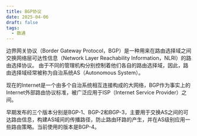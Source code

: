 ```yaml
---
title: BGP协议
date: 2025-04-06
draft: false
tags:
  - 数通
---
```

边界网关协议（Border Gateway Protocol，BGP）是一种用来在路由选择域之间交换网络层可达性信息（Network Layer Reachability Information，NLRI）的路由选择协议。
由于不同的管理机构分别控制着他们各自的路由选择域，因此，路由选择域经常被称为自治系统AS（Autonomous System）。

现在的Internet是一个由多个自治系统相互连接构成的大网络，BGP作为事实上的Internet外部路由协议标准，被广泛应用于ISP（Internet Service Provider）之间。 

早期发布的三个版本分别是BGP-1、BGP-2和BGP-3，主要用于交换AS之间的可达路由信息，构建AS域间的传播路径，防止路由环路的产生，并在AS级别应用一些路由策略。当前使用的版本是BGP-4。
